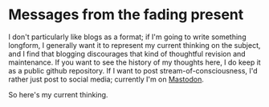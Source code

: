Messages from the fading present
====

I don't particularly like blogs as a format; if I'm going to write something longform, I generally want it to represent my current thinking on the subject, and I find that blogging discourages that kind of thoughtful revision and maintenance. If you want to see the history of my thoughts here, I do keep it as a public github repository. If I want to post stream-of-consciousness, I'd rather just post to social media; currently I'm on [Mastodon](https://hachyderm.io/@rjmccall).

So here's my current thinking.

